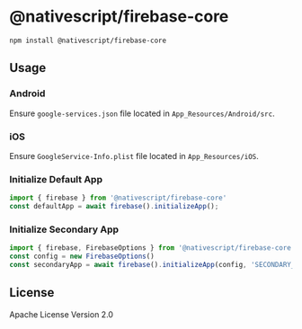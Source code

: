# @nativescript/firebase-core

```cli
npm install @nativescript/firebase-core
```

## Usage

### Android
Ensure `google-services.json` file located in `App_Resources/Android/src`.

### iOS
Ensure `GoogleService-Info.plist` file located in `App_Resources/iOS`.

### Initialize Default App

```ts
import { firebase } from '@nativescript/firebase-core'
const defaultApp = await firebase().initializeApp();
```

### Initialize Secondary App

```ts
import { firebase, FirebaseOptions } from '@nativescript/firebase-core'
const config = new FirebaseOptions()
const secondaryApp = await firebase().initializeApp(config, 'SECONDARY_APP');
```


## License

Apache License Version 2.0
